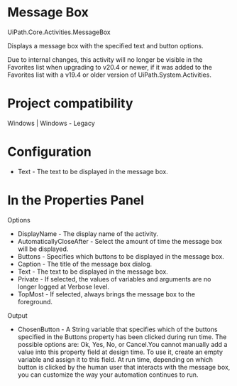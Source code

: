 ﻿# Message Box

UiPath.Core.Activities.MessageBox

Displays a message box with the specified text and button options.

Due to internal changes, this activity will no longer be visible in the Favorites list when upgrading to v20.4 or newer, if it was added to the Favorites list with a v19.4 or older version of UiPath.System.Activities.

# Project compatibility

Windows | Windows - Legacy

# Configuration

* Text - The text to be displayed in the message box.

# In the Properties Panel

Options

* DisplayName - The display name of the activity.
* AutomaticallyCloseAfter - Select the amount of time the message box will be displayed.
* Buttons - Specifies which buttons to be displayed in the message box.
* Caption - The title of the message box dialog.
* Text - The text to be displayed in the message box.
* Private - If selected, the values of variables and arguments are no longer logged at Verbose level.
* TopMost - If selected, always brings the message box to the foreground.

Output

* ChosenButton - A String variable that specifies which of the buttons specified in the Buttons property has been clicked during run time. The possible options are: Ok, Yes, No, or Cancel.You cannot manually add a value into this property field at design time. To use it, create an empty variable and assign it to this field. At run time, depending on which button is clicked by the human user that interacts with the message box, you can customize the way your automation continues to run.
